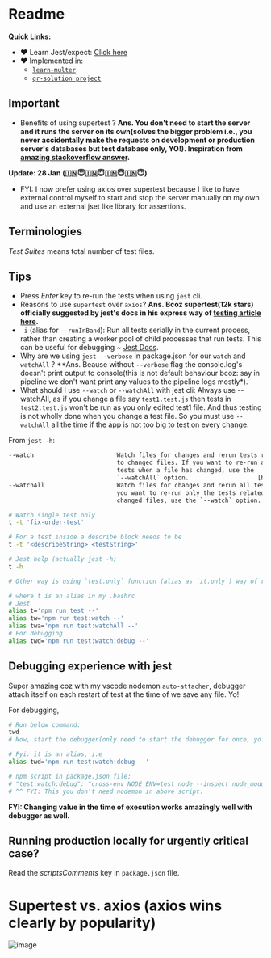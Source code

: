 # Readme

**Quick Links:**
- ❤️ Learn Jest/expect: [Click here](./learn-jest-expect.md)
- ❤️ Implemented in:
  - [`learn-multer`](https://github.com/sahilrajput03/learn-express/tree/main/learn-multer)
  - [`qr-solution project`](https://github.com/sahilrajput03/qr-solution-backend)

## Important

- Benefits of using supertest ? **Ans. You don't need to start the server and it runs the server on its own(solves the bigger problem i.e., you never accidentally make the requests on development or production server's databases but test database only, YO!). Inspiration from [amazing stackoverflow answer](https://stackoverflow.com/a/62992056/10012446).**

**Update: 28 Jan (🇮🇳😇🇮🇳😇🇮🇳😇🇮🇳😇)**

- FYI: I now prefer using axios over supertest because I like to have external control myself to start and stop the server manually on my own and use an external jset like library for assertions.

## Terminologies

<i>Test Suites</i> means total number of test files.

## Tips

- Press _Enter_ key to re-run the tests when using `jest` cli.
- Reasons to use `supertest` over `axios`? **Ans. Bcoz supertest(12k stars) officially suggested by jest's docs in his express way of [testing article here](https://jestjs.io/docs/testing-frameworks#expressjs).**
- `-i` (alias for `--runInBand`): Run all tests serially in the current process, rather than creating a worker pool of child processes that run tests. This can be useful for debugging ~ [Jest Docs](https://jestjs.io/docs/cli#--runinband).
- Why are we using `jest --verbose` in package.json for our `watch` and `watchAll` ? \*\*Ans. Beause without `--verbose` flag the console.log's doesn't print output to console(this is not default behaviour bcoz: say in pipeline we don't want print any values to the pipeline logs mostly\*).
- What should I use `--watch` or `--watchAll` with jest cli: Always use --watchAll, as if you change a file say `test1.test.js` then tests in `test2.test.js` won't be run as you only edited test1 file. And thus testing is not wholly done when you change a test file. So you must use `--watchAll` all the time if the app is not too big to test on every change.

From `jest -h`:

```txt
--watch                       Watch files for changes and rerun tests related
                              to changed files. If you want to re-run all
                              tests when a file has changed, use the
                              `--watchAll` option.                   [boolean]
--watchAll                    Watch files for changes and rerun all tests. If
                              you want to re-run only the tests related to the
                              changed files, use the `--watch` option.
```

```bash
# Watch single test only
t -t 'fix-order-test'

# For a test inside a describe block needs to be
t -t '<describeString> <testString>'

# Jest help (actually jest -h)
t -h

# Other way is using `test.only` function (alias as `it.only`) way of running without chaning the current terminal command to run only that test temporarily.

# where t is an alias in my .bashrc
# Jest
alias t='npm run test --'
alias tw='npm run test:watch --'
alias twa='npm run test:watchAll --'
# For debugging
alias twd='npm run test:watch:debug --'
```

## Debugging experience with jest

Super amazing coz with my vscode nodemon `auto-attacher`, debugger attach itself on each restart of test at the time of we save any file. Yo!

For debugging,

```bash
# Run below command:
twd
# Now, start the debugger(only need to start the debugger for once, yo!)

# Fyi: it is an alias, i.e
alias twd='npm run test:watch:debug --'

# npm script in package.json file:
# "test:watch:debug": "cross-env NODE_ENV=test node --inspect node_modules/.bin/jest --verbose --watch"
# ^^ FYI: This you don't need nodemon in above script.
```

**FYI: Changing value in the time of execution works amazingly well with debugger as well.**

## Running production locally for urgently critical case?

Read the _scriptsComments_ key in `package.json` file.

# Supertest vs. axios (axios wins clearly by popularity)

![image](https://github.com/user-attachments/assets/a2d9b4bb-adca-4093-9ec5-efc2a7edd3ca)
